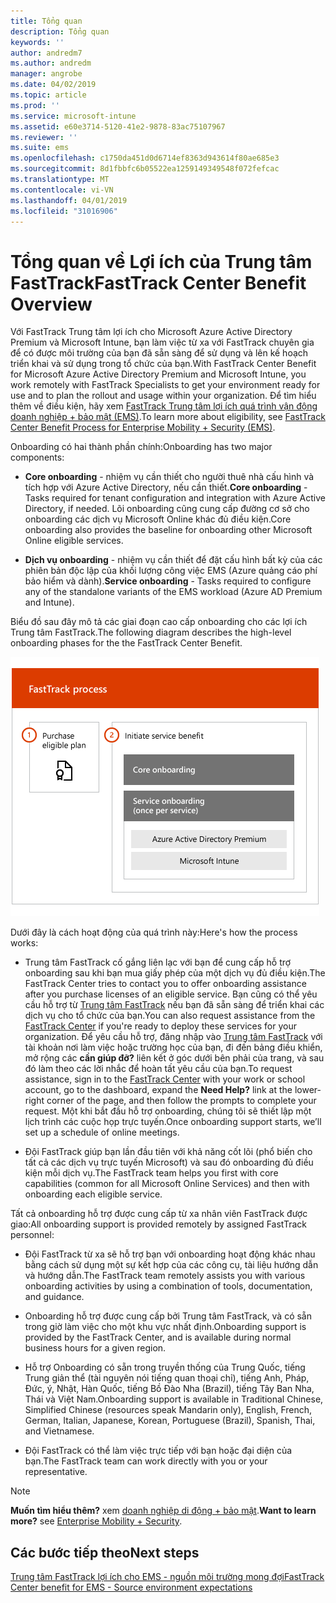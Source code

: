 ```yaml
---
title: Tổng quan
description: Tổng quan
keywords: ''
author: andredm7
ms.author: andredm
manager: angrobe
ms.date: 04/02/2019
ms.topic: article
ms.prod: ''
ms.service: microsoft-intune
ms.assetid: e60e3714-5120-41e2-9878-83ac75107967
ms.reviewer: ''
ms.suite: ems
ms.openlocfilehash: c1750da451d0d6714ef8363d943614f80ae685e3
ms.sourcegitcommit: 8d1fbbfc6b05522ea1259149349548f072fefcac
ms.translationtype: MT
ms.contentlocale: vi-VN
ms.lasthandoff: 04/01/2019
ms.locfileid: "31016906"
---
```

# <a name="fasttrack-center-benefit-overview"></a><span data-ttu-id="77f7b-103">Tổng quan về Lợi ích của Trung tâm FastTrack</span><span class="sxs-lookup"><span data-stu-id="77f7b-103">FastTrack Center Benefit Overview</span></span>

<span data-ttu-id="77f7b-104">Với FastTrack Trung tâm lợi ích cho Microsoft Azure Active Directory Premium và Microsoft Intune, bạn làm việc từ xa với FastTrack chuyên gia để có được môi trường của bạn đã sẵn sàng để sử dụng và lên kế hoạch triển khai và sử dụng trong tổ chức của bạn.</span><span class="sxs-lookup"><span data-stu-id="77f7b-104">With FastTrack Center Benefit for Microsoft Azure Active Directory Premium and Microsoft Intune, you work remotely with FastTrack Specialists to get your environment ready for use and to plan the rollout and usage within your organization.</span></span> <span data-ttu-id="77f7b-105">Để tìm hiểu thêm về điều kiện, hãy xem [FastTrack Trung tâm lợi ích quá trình vận động doanh nghiệp + bảo mật (EMS)](EMS-fasttrack-process.md).</span><span class="sxs-lookup"><span data-stu-id="77f7b-105">To learn more about eligibility, see [FastTrack Center Benefit Process for Enterprise Mobility + Security (EMS)](EMS-fasttrack-process.md).</span></span>

<span data-ttu-id="77f7b-106">Onboarding có hai thành phần chính:</span><span class="sxs-lookup"><span data-stu-id="77f7b-106">Onboarding has two major components:</span></span>

-   <span data-ttu-id="77f7b-107">**Core onboarding** - nhiệm vụ cần thiết cho người thuê nhà cấu hình và tích hợp với Azure Active Directory, nếu cần thiết.</span><span class="sxs-lookup"><span data-stu-id="77f7b-107">**Core onboarding** - Tasks required for tenant configuration and integration with Azure Active Directory, if needed.</span></span> <span data-ttu-id="77f7b-108">Lõi onboarding cũng cung cấp đường cơ sở cho onboarding các dịch vụ Microsoft Online khác đủ điều kiện.</span><span class="sxs-lookup"><span data-stu-id="77f7b-108">Core onboarding also provides the baseline for onboarding other Microsoft Online eligible services.</span></span>

-   <span data-ttu-id="77f7b-109">**Dịch vụ onboarding** - nhiệm vụ cần thiết để đặt cấu hình bất kỳ của các phiên bản độc lập của khối lượng công việc EMS (Azure quảng cáo phí bảo hiểm và dành).</span><span class="sxs-lookup"><span data-stu-id="77f7b-109">**Service onboarding** - Tasks required to configure any of the standalone variants of the EMS workload (Azure AD Premium and Intune).</span></span>

<span data-ttu-id="77f7b-110">Biểu đồ sau đây mô tả các giai đoạn cao cấp onboarding cho các lợi ích Trung tâm FastTrack.</span><span class="sxs-lookup"><span data-stu-id="77f7b-110">The following diagram describes the high-level onboarding phases for the the FastTrack Center Benefit.</span></span>

![Các giai đoạn cao cấp onboarding của việc sử dụng lợi ích Trung tâm FastTrack](./media/ft-onboarding-process.png)

<span data-ttu-id="77f7b-112">Dưới đây là cách hoạt động của quá trình này:</span><span class="sxs-lookup"><span data-stu-id="77f7b-112">Here's how the process works:</span></span>

- <span data-ttu-id="77f7b-113">Trung tâm FastTrack cố gắng liên lạc với bạn để cung cấp hỗ trợ onboarding sau khi bạn mua giấy phép của một dịch vụ đủ điều kiện.</span><span class="sxs-lookup"><span data-stu-id="77f7b-113">The FastTrack Center tries to contact you to offer onboarding assistance after you purchase licenses of an eligible service.</span></span> <span data-ttu-id="77f7b-114">Bạn cũng có thể yêu cầu hỗ trợ từ [Trung tâm FastTrack](https://go.microsoft.com/fwlink/?linkid=780698) nếu bạn đã sẵn sàng để triển khai các dịch vụ cho tổ chức của bạn.</span><span class="sxs-lookup"><span data-stu-id="77f7b-114">You can also request assistance from the [FastTrack Center](https://go.microsoft.com/fwlink/?linkid=780698) if you're ready to deploy these services for your organization.</span></span> <span data-ttu-id="77f7b-115">Để yêu cầu hỗ trợ, đăng nhập vào [Trung tâm FastTrack](https://go.microsoft.com/fwlink/?linkid=780698) với tài khoản nơi làm việc hoặc trường học của bạn, đi đến bảng điều khiển, mở rộng các **cần giúp đỡ?** liên kết ở góc dưới bên phải của trang, và sau đó làm theo các lời nhắc để hoàn tất yêu cầu của bạn.</span><span class="sxs-lookup"><span data-stu-id="77f7b-115">To request assistance, sign in to the [FastTrack Center](https://go.microsoft.com/fwlink/?linkid=780698) with your work or school account, go to the dashboard, expand the **Need Help?** link at the lower-right corner of the page, and then follow the prompts to complete your request.</span></span> <span data-ttu-id="77f7b-116">Một khi bắt đầu hỗ trợ onboarding, chúng tôi sẽ thiết lập một lịch trình các cuộc họp trực tuyến.</span><span class="sxs-lookup"><span data-stu-id="77f7b-116">Once onboarding support starts, we’ll set up a schedule of online meetings.</span></span>

-   <span data-ttu-id="77f7b-117">Đội FastTrack giúp bạn lần đầu tiên với khả năng cốt lõi (phổ biến cho tất cả các dịch vụ trực tuyến Microsoft) và sau đó onboarding đủ điều kiện mỗi dịch vụ.</span><span class="sxs-lookup"><span data-stu-id="77f7b-117">The FastTrack team helps you first with core capabilities (common for all Microsoft Online Services) and then with onboarding each eligible service.</span></span>

<span data-ttu-id="77f7b-118">Tất cả onboarding hỗ trợ được cung cấp từ xa nhân viên FastTrack được giao:</span><span class="sxs-lookup"><span data-stu-id="77f7b-118">All onboarding support is provided remotely by assigned FastTrack personnel:</span></span>

-   <span data-ttu-id="77f7b-119">Đội FastTrack từ xa sẽ hỗ trợ bạn với onboarding hoạt động khác nhau bằng cách sử dụng một sự kết hợp của các công cụ, tài liệu hướng dẫn và hướng dẫn.</span><span class="sxs-lookup"><span data-stu-id="77f7b-119">The FastTrack team remotely assists you with various onboarding activities by using a combination of tools, documentation, and guidance.</span></span>

-   <span data-ttu-id="77f7b-120">Onboarding hỗ trợ được cung cấp bởi Trung tâm FastTrack, và có sẵn trong giờ làm việc cho một khu vực nhất định.</span><span class="sxs-lookup"><span data-stu-id="77f7b-120">Onboarding support is provided by the FastTrack Center, and is available during normal business hours for a given region.</span></span>

-   <span data-ttu-id="77f7b-121">Hỗ trợ Onboarding có sẵn trong truyền thống của Trung Quốc, tiếng Trung giản thể (tài nguyên nói tiếng quan thoại chỉ), tiếng Anh, Pháp, Đức, ý, Nhật, Hàn Quốc, tiếng Bồ Đào Nha (Brazil), tiếng Tây Ban Nha, Thái và Việt Nam.</span><span class="sxs-lookup"><span data-stu-id="77f7b-121">Onboarding support is available in Traditional Chinese, Simplified Chinese (resources speak Mandarin only), English, French, German, Italian, Japanese, Korean, Portuguese (Brazil), Spanish, Thai, and Vietnamese.</span></span>

-   <span data-ttu-id="77f7b-122">Đội FastTrack có thể làm việc trực tiếp với bạn hoặc đại diện của bạn.</span><span class="sxs-lookup"><span data-stu-id="77f7b-122">The FastTrack team can work directly with you or your representative.</span></span>

> [!NOTE]
> <span data-ttu-id="77f7b-123">**Muốn tìm hiểu thêm?** xem [doanh nghiệp di động + bảo mật](https://www.microsoft.com/cloud-platform/enterprise-mobility).</span><span class="sxs-lookup"><span data-stu-id="77f7b-123">**Want to learn more?** see [Enterprise Mobility + Security](https://www.microsoft.com/cloud-platform/enterprise-mobility).</span></span>

## <a name="next-steps"></a><span data-ttu-id="77f7b-124">Các bước tiếp theo</span><span class="sxs-lookup"><span data-stu-id="77f7b-124">Next steps</span></span>

[<span data-ttu-id="77f7b-125">Trung tâm FastTrack lợi ích cho EMS - nguồn môi trường mong đợi</span><span class="sxs-lookup"><span data-stu-id="77f7b-125">FastTrack Center benefit for EMS - Source environment expectations</span></span>](EMS-source-environment-expectations.md)
